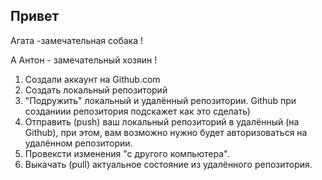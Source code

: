 ## Привет

Агата -замечательная собака !

А Антон - замечательный хозяин !

1. Создали аккаунт на Github.com
2. Создать локальный репозиторий
3. "Подружить" локальный и удалённый репозитории. Github при созданиии репозитория подскажет как это сделать)
4. Отправить (push) ваш локальный репозиторий в удалённый (на Github), при этом, вам возможно нужно будет авторизоваться на удалённом репозитории.
5. Провексти изменения "с другого компьютера".
6. Выкачать (pull) актуальное состояние из удалённого репозитория.